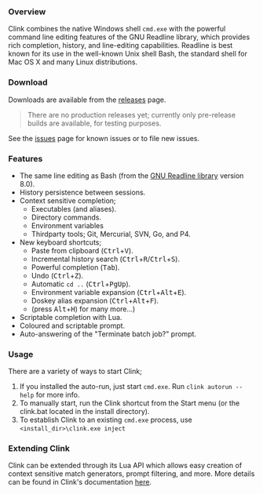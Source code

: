 ### Overview

Clink combines the native Windows shell `cmd.exe` with the powerful command line editing features of the GNU Readline library, which provides rich completion, history, and line-editing capabilities. Readline is best known for its use in the well-known Unix shell Bash, the standard shell for Mac OS X and many Linux distributions.

### Download

Downloads are available from the [releases](https://github.com/chrisant996/clink/releases) page.

> There are no production releases yet; currently only pre-release builds are available, for testing purposes.

See the [issues](https://github.com/chrisant996/clink/issues) page for known issues or to file new issues.

### Features

- The same line editing as Bash (from the [GNU Readline library](https://tiswww.case.edu/php/chet/readline/rltop.html) version 8.0).
- History persistence between sessions.
- Context sensitive completion;
    - Executables (and aliases).
    - Directory commands.
    - Environment variables
    - Thirdparty tools; Git, Mercurial, SVN, Go, and P4.
- New keyboard shortcuts;
    - Paste from clipboard (<kbd>Ctrl</kbd>+<kbd>V</kbd>).
    - Incremental history search (<kbd>Ctrl</kbd>+<kbd>R</kbd>/<kbd>Ctrl</kbd>+<kbd>S</kbd>).
    - Powerful completion (<kbd>Tab</kbd>).
    - Undo (<kbd>Ctrl</kbd>+<kbd>Z</kbd>).
    - Automatic `cd ..` (<kbd>Ctrl</kbd>+<kbd>PgUp</kbd>).
    - Environment variable expansion (<kbd>Ctrl</kbd>+<kbd>Alt</kbd>+<kbd>E</kbd>).
    - Doskey alias expansion (<kbd>Ctrl</kbd>+<kbd>Alt</kbd>+<kbd>F</kbd>).
    - (press <kbd>Alt</kbd>+<kbd>H</kbd>) for many more...)
- Scriptable completion with Lua.
- Coloured and scriptable prompt.
- Auto-answering of the "Terminate batch job?" prompt.

### Usage

There are a variety of ways to start Clink;

1. If you installed the auto-run, just start `cmd.exe`. Run `clink autorun --help` for more info.
2. To manually start, run the Clink shortcut from the Start menu (or the clink.bat located in the install directory).
3. To establish Clink to an existing `cmd.exe` process, use `<install_dir>\clink.exe inject`

### Extending Clink

Clink can be extended through its Lua API which allows easy creation of context sensitive match generators, prompt filtering, and more. More details can be found in Clink's documentation [here](https://chrisant996.github.io/clink/clink.html).

<!-- vim: set ft=markdown : -->
